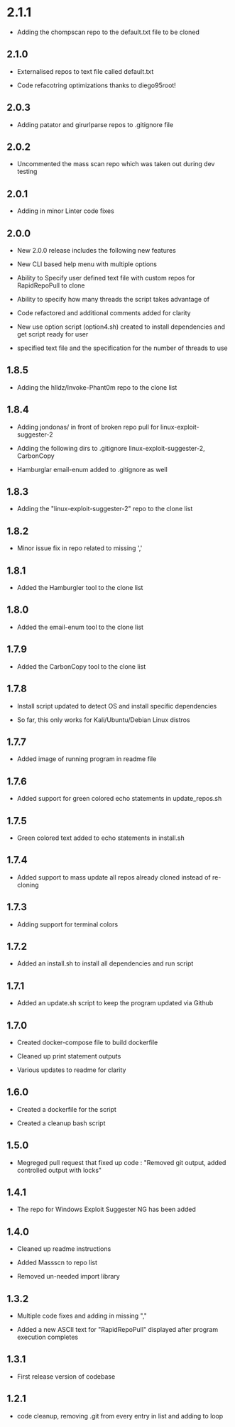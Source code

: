 # 2.1.1

- Adding the chompscan repo to the default.txt file to be cloned

## 2.1.0

- Externalised repos to text file called default.txt

- Code refacotring optimizations thanks to diego95root!

## 2.0.3

- Adding patator and girurlparse repos to .gitignore file

## 2.0.2

- Uncommented the mass scan repo which was taken out during dev testing

## 2.0.1

- Adding in minor Linter code fixes

## 2.0.0

- New 2.0.0 release includes the following new features

- New CLI based help menu with multiple options

- Ability to Specify user defined text file with custom repos for RapidRepoPull to clone

- Ability to specify how many threads the script takes advantage of

- Code refactored and additional comments added for clarity

- New use option script (option4.sh) created to install dependencies and get script ready for user

- specified text file and the specification for the number of threads to use

## 1.8.5

- Adding the hlldz/Invoke-Phant0m repo to the clone list

## 1.8.4

- Adding jondonas/ in front of broken repo pull for linux-exploit-suggester-2

- Adding the following dirs to .gitignore linux-exploit-suggester-2, CarbonCopy

- Hamburglar email-enum added to .gitignore as well

## 1.8.3

- Adding the "linux-exploit-suggester-2" repo to the clone list

## 1.8.2

- Minor issue fix in repo related to missing ','

## 1.8.1

- Added the Hamburgler tool to the clone list

## 1.8.0

- Added the email-enum tool to the clone list

## 1.7.9

- Added the CarbonCopy tool to the clone list

## 1.7.8

- Install script updated to detect OS and install specific dependencies

- So far, this only works for Kali/Ubuntu/Debian Linux distros

## 1.7.7

- Added image of running program in readme file

## 1.7.6

- Added support for green colored echo statements in update_repos.sh

## 1.7.5

- Green colored text added to echo statements in install.sh

## 1.7.4

- Added support to mass update all repos already cloned instead of re-cloning

## 1.7.3

- Adding support for terminal colors

## 1.7.2

- Added an install.sh to install all dependencies and run script

## 1.7.1

- Added an update.sh script to keep the program updated via Github

## 1.7.0

- Created docker-compose file to build dockerfile

- Cleaned up print statement outputs

- Various updates to readme for clarity

## 1.6.0

- Created a dockerfile for the script

- Created a cleanup bash script

## 1.5.0

- Megreged pull request that fixed up code : "Removed git output, added controlled output with locks"

## 1.4.1

- The repo for Windows Exploit Suggester NG has been added

## 1.4.0

- Cleaned up readme instructions

- Added Massscn to repo list

- Removed un-needed import library

## 1.3.2

- Multiple code fixes and adding in missing ","

- Added a new ASCII text for "RapidRepoPull" displayed after program execution completes

## 1.3.1

- First release version of codebase

## 1.2.1

- code cleanup, removing .git from every entry in list and adding to loop
